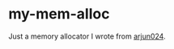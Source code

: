 # my-mem-alloc
Just a memory allocator I wrote from [arjun024](https://github.com/arjun024/memalloc/tree/master).
